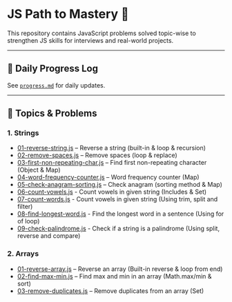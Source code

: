 # JS Path to Mastery 🚀

This repository contains JavaScript problems solved topic-wise to strengthen JS skills for interviews and real-world projects.

---

## 📅 Daily Progress Log
See [`progress.md`](progress.md) for daily updates.

---

## 📝 Topics & Problems

### 1. Strings
- [01-reverse-string.js](./problems/string/01-reverse-string.js) – Reverse a string (built-in & loop & recursion)
- [02-remove-spaces.js](./problems/string/02-remove-spaces.js) – Remove spaces (loop & replace)
- [03-first-non-repeating-char.js](./problems/string/03-first-non-repeating-char.js) – Find first non-repeating character (Object & Map)
- [04-word-frequency-counter.js](./problems/string/04-word-frequency-counter.js) – Word frequency counter (Map)
- [05-check-anagram-sorting.js](./problems/string/05-check-anagram.js) – Check anagram (sorting method & Map)
- [06-count-vowels.js](./problems/string/06-count-vowels.js) - Count vowels in given string (Includes & Set)
- [07-count-words.js](./problems/string/07-count-words.js) - Count vowels in given string (Using trim, split and filter) 
- [08-find-longest-word.js](./problems/string/08-find-longest-word.js) - Find the longest word in a sentence  (Using for of loop)
- [09-check-palindrome.js](./problems/string/09-check-palindrome.js) - Check if a string is a palindrome (Using split, reverse and compare)

### 2. Arrays
- [01-reverse-array.js](./problems/array/01-reverse-array.js) – Reverse an array (Built-in reverse & loop from end)
- [02-find-max-min.js](./problems/array/02-find-max-min.js) – Find max and min in an array (Math.max/min & sort)
- [03-remove-duplicates.js](./problems/array/03-remove-duplicates.js) – Remove duplicates from an array (Set)